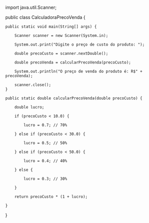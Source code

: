 import java.util.Scanner;

public class CalculadoraPrecoVenda {

    public static void main(String[] args) {
    
        Scanner scanner = new Scanner(System.in);

        System.out.print("Digite o preço de custo do produto: ");
        
        double precoCusto = scanner.nextDouble();

        double precoVenda = calcularPrecoVenda(precoCusto);

        System.out.println("O preço de venda do produto é: R$" + precoVenda);

        scanner.close();
    }

    public static double calcularPrecoVenda(double precoCusto) {
    
        double lucro;
        
        if (precoCusto < 10.0) {
        
            lucro = 0.7; // 70%
            
        } else if (precoCusto < 30.0) {
        
            lucro = 0.5; // 50%
            
        } else if (precoCusto < 50.0) {
        
            lucro = 0.4; // 40%
            
        } else {
        
            lucro = 0.3; // 30%
            
        }

        return precoCusto * (1 + lucro);
        
    }
    
}
